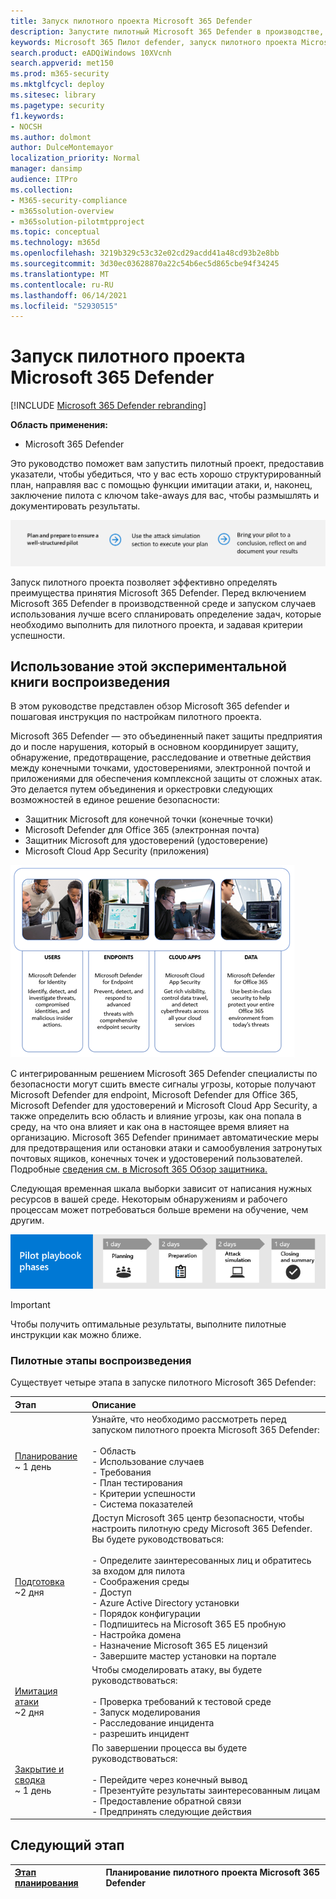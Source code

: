```yaml
---
title: Запуск пилотного проекта Microsoft 365 Defender
description: Запустите пилотный Microsoft 365 Defender в производстве, чтобы эффективно определить преимущества и Microsoft 365 Defender.
keywords: Microsoft 365 Пилот defender, запуск пилотного проекта Microsoft 365 Defender, оценка Microsoft 365 Defender в производстве, пилотный проект Microsoft 365 Defender, кибербезопасность, расширенные постоянные угрозы, безопасность предприятия, устройства, устройства, удостоверения, пользователи, данные, приложения, инциденты, автоматическое расследование и исправление, продвинутая охота
search.product: eADQiWindows 10XVcnh
search.appverid: met150
ms.prod: m365-security
ms.mktglfcycl: deploy
ms.sitesec: library
ms.pagetype: security
f1.keywords:
- NOCSH
ms.author: dolmont
author: DulceMontemayor
localization_priority: Normal
manager: dansimp
audience: ITPro
ms.collection:
- M365-security-compliance
- m365solution-overview
- m365solution-pilotmtpproject
ms.topic: conceptual
ms.technology: m365d
ms.openlocfilehash: 3219b329c53c32e02cd29acdd41a48cd93b2e8bb
ms.sourcegitcommit: 3d30ec03628870a22c54b6ec5d865cbe94f34245
ms.translationtype: MT
ms.contentlocale: ru-RU
ms.lasthandoff: 06/14/2021
ms.locfileid: "52930515"
---
```

# <a name="run-your-pilot-microsoft-365-defender-project"></a>Запуск пилотного проекта Microsoft 365 Defender 

[!INCLUDE [Microsoft 365 Defender rebranding](../includes/microsoft-defender.md)]


**Область применения:**
- Microsoft 365 Defender


Это руководство поможет вам запустить пилотный проект, предоставив указатели, чтобы убедиться, что у вас есть хорошо структурированный план, направляя вас с помощью функции имитации атаки, и, наконец, заключение пилота с ключом take-aways для вас, чтобы размышлять и документировать результаты.

![Этапы запуска пилотного Microsoft 365 Defender](../../media/pilotphases.png)


Запуск пилотного проекта позволяет эффективно определять преимущества принятия Microsoft 365 Defender. Перед включением Microsoft 365 Defender в производственной среде и запуском случаев использования лучше всего спланировать определение задач, которые необходимо выполнить для пилотного проекта, и задавая критерии успешности. 


## <a name="how-to-use-this-pilot-playbook"></a>Использование этой экспериментальной книги воспроизведения

В этом руководстве представлен обзор Microsoft 365 defender и пошаговая инструкция по настройкам пилотного проекта. 

Microsoft 365 Defender — это объединенный пакет защиты предприятия до и после нарушения, который в основном координирует защиту, обнаружение, предотвращение, расследование и ответные действия между конечными точками, удостоверениями, электронной почтой и приложениями для обеспечения комплексной защиты от сложных атак. Это делается путем объединения и оркестровки следующих возможностей в единое решение безопасности:
  - Защитник Microsoft для конечной точки (конечные точки)
  - Microsoft Defender для Office 365 (электронная почта) 
  - Защитник Microsoft для удостоверений (удостоверение) 
  - Microsoft Cloud App Security (приложения)

![Решение of_Microsoft 365 Defender для пользователей, Microsoft Defender for Identity, для конечных точек Microsoft Defender для конечной точки, для облачных приложений, Microsoft Cloud App Security и для данных, Microsoft Defender для Office 365](../../media/mtp/m365pillars.png)

С интегрированным решением Microsoft 365 Defender специалисты по безопасности могут сшить вместе сигналы угрозы, которые получают Microsoft Defender для endpoint, Microsoft Defender для Office 365, Microsoft Defender для удостоверений и Microsoft Cloud App Security, а также определить всю область и влияние угрозы, как она попала в среду, на что она влияет и как она в настоящее время влияет на организацию. Microsoft 365 Defender принимает автоматические меры для предотвращения или остановки атаки и самообувления затронутых почтовых ящиков, конечных точек и удостоверений пользователей. Подробные [сведения см. в Microsoft 365 Обзор защитника.](microsoft-365-defender.md)



Следующая временная шкала выборки зависит от написания нужных ресурсов в вашей среде. Некоторым обнаружениям и рабочего процессам может потребоваться больше времени на обучение, чем другим.

![Пример временной шкалы при запуске пилотного Microsoft 365 Defender](../../media/phase-diagrams/pilot-phases.png)

>[!IMPORTANT]
>Чтобы получить оптимальные результаты, выполните пилотные инструкции как можно ближе.


### <a name="pilot-playbook-phases"></a>Пилотные этапы воспроизведения 

Существует четыре этапа в запуске пилотного Microsoft 365 Defender:

|Этап | Описание | 
|:-------|:-----|
| [Планирование](m365d-pilot-plan.md)<br> ~ 1 день| Узнайте, что необходимо рассмотреть перед запуском пилотного проекта Microsoft 365 Defender: <br><br>- Область <br> - Использование случаев <br>- Требования <br>- План тестирования <br> - Критерии успешности <br> - Система показателей 
| [Подготовка](m365d-evaluation.md) <br>~2 дня|  Доступ Microsoft 365 центр безопасности, чтобы настроить пилотную среду Microsoft 365 Defender. Вы будете руководствоваться:<br><br>- Определите заинтересованных лиц и обратитесь за входом для пилота <br> - Соображения среды <br>- Доступ <br>- Azure Active Directory установки <br> - Порядок конфигурации <br> - Подпишитесь на Microsoft 365 E5 пробную <br> - Настройка домена <br>- Назначение Microsoft 365 E5 лицензий <br> - Завершите мастер установки на портале|
| [Имитация атаки](m365d-pilot-simulate.md) <br>~2 дня| Чтобы смоделировать атаку, вы будете руководствоваться:<br><br>- Проверка требований к тестовой среде <br>- Запуск моделирования <br>- Расследование инцидента <br>- разрешить инцидент 
| [Закрытие и сводка](m365d-pilot-close.md) <br>~ 1 день| По завершении процесса вы будете руководствоваться:<br><br>- Перейдите через конечный вывод<br>- Презентуйте результаты заинтересованным лицам <br>- Предоставление обратной связи <br>- Предпринять следующие действия 

## <a name="next-step"></a>Следующий этап
|[Этап планирования](m365d-pilot-plan.md) | Планирование пилотного проекта Microsoft 365 Defender 
|:-------|:-----|
